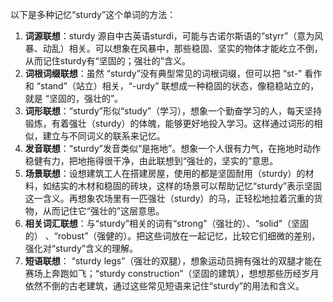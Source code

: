 以下是多种记忆“sturdy”这个单词的方法：
1. **词源联想**：sturdy 源自中古英语sturdi，可能与古诺尔斯语的“styrr”（意为风暴、动乱）相关。可以想象在风暴中，那些稳固、坚实的物体才能屹立不倒，从而记住sturdy有“坚固的；强壮的”含义。
2. **词根词缀联想**：虽然 “sturdy”没有典型常见的词根词缀，但可以把 “st-” 看作和 “stand”（站立）相关，“-urdy” 联想成一种稳固的状态，像稳稳站立的，就是 “坚固的，强壮的”。
3. **词形联想**：“sturdy”形似“study”（学习），想象一个勤奋学习的人，每天坚持锻炼，有着强壮（sturdy）的体魄，能够更好地投入学习。这样通过词形的相似，建立与不同词义的联系来记忆。
4. **发音联想**：“sturdy”发音类似“是拖地”。想象一个人很有力气，在拖地时动作稳健有力，把地拖得很干净，由此联想到“强壮的，坚实的”意思。
5. **场景联想**：设想建筑工人在搭建房屋，使用的都是坚固耐用（sturdy）的材料，如结实的木材和稳固的砖块，这样的场景可以帮助记忆“sturdy”表示坚固这一含义。再想象农场里有一匹强壮（sturdy）的马，正轻松地拉着沉重的货物，从而记住它“强壮的”这层意思。
6. **相关词汇联想**：与“sturdy”相关的词有“strong”（强壮的）、“solid”（坚固的） 、“robust”（强健的）。把这些词放在一起记忆，比较它们细微的差别，强化对“sturdy”含义的理解。
7. **短语联想**： “sturdy legs”（强壮的双腿），想象运动员拥有强壮的双腿才能在赛场上奔跑如飞；“sturdy construction”（坚固的建筑），想想那些历经岁月依然不倒的古老建筑，通过这些常见短语来记住“sturdy”的用法和含义。 